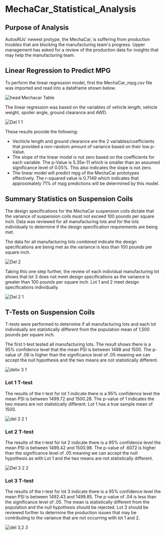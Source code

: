 # MechaCar_Statistical_Analysis

## Purpose of Analysis

AutosRUs' newest protype, the MechaCar, is suffering from production troubles that are blocking the manufacturing team's progress.
Upper management has asked for a review of the production data for insights that may help the manufacturing team.


## Linear Regression to Predict MPG

To perform the linear regression model, first the MechaCar_mpg.csv file was imported and read into a dataframe shown below.

![head Mechacar Table](https://user-images.githubusercontent.com/100876517/177061440-014779bd-8701-4d0b-8ffb-523e0da762a2.png)


The linear regression was based on the variables of vehicle length, vehicle weight, spoiler angle, ground clearance and AWD.

![Del 1 1](https://user-images.githubusercontent.com/100876517/177061627-0fc44627-1b45-4cd6-b721-b5e8b6e75bac.png)

These results provide the following:

  * Vechicle length and ground clearance are the 2 variables/coefficients that provided a non-random amount of variance based on their low
    p-Value.
  * The slope of the linear model is not zero based on the coefficients for each variable.  The p-Value is 5.35e-11 which is smaller than 
    an assumed significance level of 0.05%.  This also indicates the slope is not zero.
  * The linear model will predict mpg of the MechaCar prototypes effectively.  The r-squared value is 0.7149 which indicates
    that approximately 71% of mpg predictions will be determined by this model.   
    
## Summary Statistics on Suspension Coils
  
The design specifications for the MechaCar suspension coils dictate that the variance of suspension coils must not exceed 100 pounds per 
square inch.  Data was reviewed for all manufacturing lots and for the lots individually to determine if the design specification requirements
are being met.
  
  
 The data for all manufacturing lots combined indicate the design specifications are being met as the variance is less than 100 pounds per square inch.
 
![Del 2](https://user-images.githubusercontent.com/100876517/177066880-d6c70490-4bee-4ac0-9b7e-73cb8dcccfd2.png)

Taking this one step further, the review of each individual manufacturing lot shows that lot 3 does not meet design specifications as the variance is 
greater than 100 pounds per square inch.  Lot 1 and 2 meet design specifications individually.

![Del 2 1](https://user-images.githubusercontent.com/100876517/177066892-ec261b89-bb32-4416-9d01-bc8a07893f65.png)
## T-Tests on Suspension Coils

T-tests were performed to determine if all manufacturing lots and each lot individually are statistically different from the population mean of 1,500 
pounds per square inch.

The first t-test tested all manufacturing lots.  The result shows there is a 95% confidence level that the mean PSI is between 1498 and 1500.  The 
p-value of .06 is higher than the significance level of .05 meaning we can accept the null hypothesis and the two means are not statistically different.

![deliv 3 1](https://user-images.githubusercontent.com/100876517/177067464-adc3fa39-ac00-45cf-9575-5fb221aaf2c2.png)

### Lot 1 T-test

The results of the t-test for lot 1 indicate there is a 95% confidence level the mean PSI is between 1499.72 and 1500.28. The p-value of 1
indicates the two means are not statistically different.  Lot 1 has a true sample mean of 1500.

![del 3 2 1](https://user-images.githubusercontent.com/100876517/177067469-fc0f61ce-bf0f-4f93-87e0-f0c1ceace5e2.png)

### Lot 2 T-test

The results of the t-test for lot 2 indicate there is a 95% confidence level the mean PSI is between 1499.42 and 1500.98.  The p-value of
.6072 is higher than the significance level of .05 meaning we can accept the null hypothesis as with Lot 1 and the two means are not 
statistically different.

![Del 3 2 2](https://user-images.githubusercontent.com/100876517/177067473-587670f5-14df-45ec-9f1a-4cb03a87b009.png)

### Lot 3 T-test

The results of the t-test for lot 3 indicate there is a 95% confidence level the mean PSI is between 1492.43 and 1499.85.  The p-value of
.04 is less than the significance level of .05.  The mean is statistically different from the population and the null hypothesis should be
rejected.  Lot 3 should be reviewed further to determine the production issues that may be contributing to the variance that are not occurring
with lot 1 and 2.

![del 3,2 3](https://user-images.githubusercontent.com/100876517/177067489-5d1063af-49fc-4d7a-8619-0ea454c87036.png)




  
  
